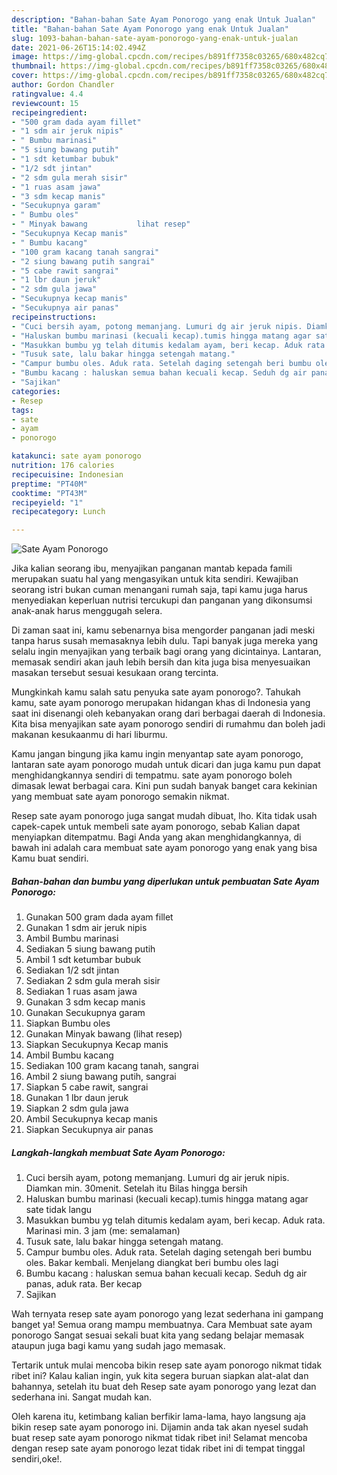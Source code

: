 ```yaml
---
description: "Bahan-bahan Sate Ayam Ponorogo yang enak Untuk Jualan"
title: "Bahan-bahan Sate Ayam Ponorogo yang enak Untuk Jualan"
slug: 1093-bahan-bahan-sate-ayam-ponorogo-yang-enak-untuk-jualan
date: 2021-06-26T15:14:02.494Z
image: https://img-global.cpcdn.com/recipes/b891ff7358c03265/680x482cq70/sate-ayam-ponorogo-foto-resep-utama.jpg
thumbnail: https://img-global.cpcdn.com/recipes/b891ff7358c03265/680x482cq70/sate-ayam-ponorogo-foto-resep-utama.jpg
cover: https://img-global.cpcdn.com/recipes/b891ff7358c03265/680x482cq70/sate-ayam-ponorogo-foto-resep-utama.jpg
author: Gordon Chandler
ratingvalue: 4.4
reviewcount: 15
recipeingredient:
- "500 gram dada ayam fillet"
- "1 sdm air jeruk nipis"
- " Bumbu marinasi"
- "5 siung bawang putih"
- "1 sdt ketumbar bubuk"
- "1/2 sdt jintan"
- "2 sdm gula merah sisir"
- "1 ruas asam jawa"
- "3 sdm kecap manis"
- "Secukupnya garam"
- " Bumbu oles"
- " Minyak bawang           lihat resep"
- "Secukupnya Kecap manis"
- " Bumbu kacang"
- "100 gram kacang tanah sangrai"
- "2 siung bawang putih sangrai"
- "5 cabe rawit sangrai"
- "1 lbr daun jeruk"
- "2 sdm gula jawa"
- "Secukupnya kecap manis"
- "Secukupnya air panas"
recipeinstructions:
- "Cuci bersih ayam, potong memanjang. Lumuri dg air jeruk nipis. Diamkan min. 30menit. Setelah itu Bilas hingga bersih"
- "Haluskan bumbu marinasi (kecuali kecap).tumis hingga matang agar sate tidak langu"
- "Masukkan bumbu yg telah ditumis kedalam ayam, beri kecap. Aduk rata. Marinasi min. 3 jam (me: semalaman)"
- "Tusuk sate, lalu bakar hingga setengah matang."
- "Campur bumbu oles. Aduk rata. Setelah daging setengah beri bumbu oles. Bakar kembali. Menjelang diangkat beri bumbu oles lagi"
- "Bumbu kacang : haluskan semua bahan kecuali kecap. Seduh dg air panas, aduk rata. Ber kecap"
- "Sajikan"
categories:
- Resep
tags:
- sate
- ayam
- ponorogo

katakunci: sate ayam ponorogo 
nutrition: 176 calories
recipecuisine: Indonesian
preptime: "PT40M"
cooktime: "PT43M"
recipeyield: "1"
recipecategory: Lunch

---
```



![Sate Ayam Ponorogo](https://img-global.cpcdn.com/recipes/b891ff7358c03265/680x482cq70/sate-ayam-ponorogo-foto-resep-utama.jpg)

Jika kalian seorang ibu, menyajikan panganan mantab kepada famili merupakan suatu hal yang mengasyikan untuk kita sendiri. Kewajiban seorang istri bukan cuman menangani rumah saja, tapi kamu juga harus menyediakan keperluan nutrisi tercukupi dan panganan yang dikonsumsi anak-anak harus menggugah selera.

Di zaman  saat ini, kamu sebenarnya bisa mengorder panganan jadi meski tanpa harus susah memasaknya lebih dulu. Tapi banyak juga mereka yang selalu ingin menyajikan yang terbaik bagi orang yang dicintainya. Lantaran, memasak sendiri akan jauh lebih bersih dan kita juga bisa menyesuaikan masakan tersebut sesuai kesukaan orang tercinta. 



Mungkinkah kamu salah satu penyuka sate ayam ponorogo?. Tahukah kamu, sate ayam ponorogo merupakan hidangan khas di Indonesia yang saat ini disenangi oleh kebanyakan orang dari berbagai daerah di Indonesia. Kita bisa menyajikan sate ayam ponorogo sendiri di rumahmu dan boleh jadi makanan kesukaanmu di hari liburmu.

Kamu jangan bingung jika kamu ingin menyantap sate ayam ponorogo, lantaran sate ayam ponorogo mudah untuk dicari dan juga kamu pun dapat menghidangkannya sendiri di tempatmu. sate ayam ponorogo boleh dimasak lewat berbagai cara. Kini pun sudah banyak banget cara kekinian yang membuat sate ayam ponorogo semakin nikmat.

Resep sate ayam ponorogo juga sangat mudah dibuat, lho. Kita tidak usah capek-capek untuk membeli sate ayam ponorogo, sebab Kalian dapat menyiapkan ditempatmu. Bagi Anda yang akan menghidangkannya, di bawah ini adalah cara membuat sate ayam ponorogo yang enak yang bisa Kamu buat sendiri.

<!--inarticleads1-->

##### Bahan-bahan dan bumbu yang diperlukan untuk pembuatan Sate Ayam Ponorogo:

1. Gunakan 500 gram dada ayam fillet
1. Gunakan 1 sdm air jeruk nipis
1. Ambil  Bumbu marinasi
1. Sediakan 5 siung bawang putih
1. Ambil 1 sdt ketumbar bubuk
1. Sediakan 1/2 sdt jintan
1. Sediakan 2 sdm gula merah sisir
1. Sediakan 1 ruas asam jawa
1. Gunakan 3 sdm kecap manis
1. Gunakan Secukupnya garam
1. Siapkan  Bumbu oles
1. Gunakan  Minyak bawang           (lihat resep)
1. Siapkan Secukupnya Kecap manis
1. Ambil  Bumbu kacang
1. Sediakan 100 gram kacang tanah, sangrai
1. Ambil 2 siung bawang putih, sangrai
1. Siapkan 5 cabe rawit, sangrai
1. Gunakan 1 lbr daun jeruk
1. Siapkan 2 sdm gula jawa
1. Ambil Secukupnya kecap manis
1. Siapkan Secukupnya air panas




<!--inarticleads2-->

##### Langkah-langkah membuat Sate Ayam Ponorogo:

1. Cuci bersih ayam, potong memanjang. Lumuri dg air jeruk nipis. Diamkan min. 30menit. Setelah itu Bilas hingga bersih
1. Haluskan bumbu marinasi (kecuali kecap).tumis hingga matang agar sate tidak langu
1. Masukkan bumbu yg telah ditumis kedalam ayam, beri kecap. Aduk rata. Marinasi min. 3 jam (me: semalaman)
1. Tusuk sate, lalu bakar hingga setengah matang.
1. Campur bumbu oles. Aduk rata. Setelah daging setengah beri bumbu oles. Bakar kembali. Menjelang diangkat beri bumbu oles lagi
1. Bumbu kacang : haluskan semua bahan kecuali kecap. Seduh dg air panas, aduk rata. Ber kecap
1. Sajikan




Wah ternyata resep sate ayam ponorogo yang lezat sederhana ini gampang banget ya! Semua orang mampu membuatnya. Cara Membuat sate ayam ponorogo Sangat sesuai sekali buat kita yang sedang belajar memasak ataupun juga bagi kamu yang sudah jago memasak.

Tertarik untuk mulai mencoba bikin resep sate ayam ponorogo nikmat tidak ribet ini? Kalau kalian ingin, yuk kita segera buruan siapkan alat-alat dan bahannya, setelah itu buat deh Resep sate ayam ponorogo yang lezat dan sederhana ini. Sangat mudah kan. 

Oleh karena itu, ketimbang kalian berfikir lama-lama, hayo langsung aja bikin resep sate ayam ponorogo ini. Dijamin anda tak akan nyesel sudah buat resep sate ayam ponorogo nikmat tidak ribet ini! Selamat mencoba dengan resep sate ayam ponorogo lezat tidak ribet ini di tempat tinggal sendiri,oke!.

